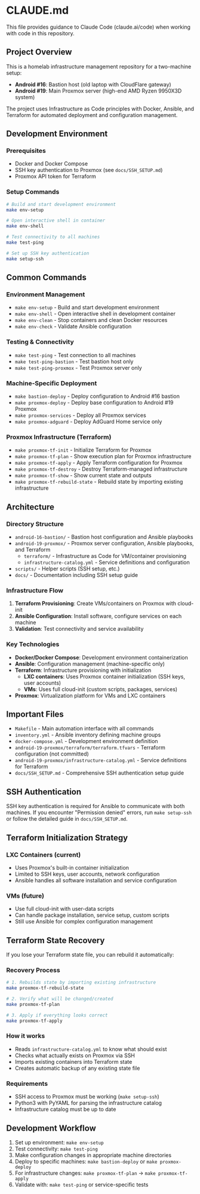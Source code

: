 # CLAUDE.md

This file provides guidance to Claude Code (claude.ai/code) when working with code in this repository.

## Project Overview

This is a homelab infrastructure management repository for a two-machine setup:
- **Android #16**: Bastion host (old laptop with CloudFlare gateway)
- **Android #19**: Main Proxmox server (high-end AMD Ryzen 9950X3D system)

The project uses Infrastructure as Code principles with Docker, Ansible, and Terraform for automated deployment and configuration management.

## Development Environment

### Prerequisites
- Docker and Docker Compose
- SSH key authentication to Proxmox (see `docs/SSH_SETUP.md`)
- Proxmox API token for Terraform

### Setup Commands
```bash
# Build and start development environment
make env-setup

# Open interactive shell in container
make env-shell

# Test connectivity to all machines
make test-ping

# Set up SSH key authentication
make setup-ssh
```

## Common Commands

### Environment Management
- `make env-setup` - Build and start development environment
- `make env-shell` - Open interactive shell in development container
- `make env-clean` - Stop containers and clean Docker resources
- `make env-check` - Validate Ansible configuration

### Testing & Connectivity
- `make test-ping` - Test connection to all machines
- `make test-ping-bastion` - Test bastion host only
- `make test-ping-proxmox` - Test Proxmox server only

### Machine-Specific Deployment
- `make bastion-deploy` - Deploy configuration to Android #16 bastion
- `make proxmox-deploy` - Deploy base configuration to Android #19 Proxmox
- `make proxmox-services` - Deploy all Proxmox services
- `make proxmox-adguard` - Deploy AdGuard Home service only

### Proxmox Infrastructure (Terraform)
- `make proxmox-tf-init` - Initialize Terraform for Proxmox
- `make proxmox-tf-plan` - Show execution plan for Proxmox infrastructure
- `make proxmox-tf-apply` - Apply Terraform configuration for Proxmox
- `make proxmox-tf-destroy` - Destroy Terraform-managed infrastructure
- `make proxmox-tf-show` - Show current state and outputs
- `make proxmox-tf-rebuild-state` - Rebuild state by importing existing infrastructure

## Architecture

### Directory Structure
- `android-16-bastion/` - Bastion host configuration and Ansible playbooks
- `android-19-proxmox/` - Proxmox server configuration, Ansible playbooks, and Terraform
  - `terraform/` - Infrastructure as Code for VM/container provisioning
  - `infrastructure-catalog.yml` - Service definitions and configuration
- `scripts/` - Helper scripts (SSH setup, etc.)
- `docs/` - Documentation including SSH setup guide

### Infrastructure Flow
1. **Terraform Provisioning**: Create VMs/containers on Proxmox with cloud-init
2. **Ansible Configuration**: Install software, configure services on each machine
3. **Validation**: Test connectivity and service availability

### Key Technologies
- **Docker/Docker Compose**: Development environment containerization
- **Ansible**: Configuration management (machine-specific only)
- **Terraform**: Infrastructure provisioning with initialization
  - **LXC containers**: Uses Proxmox container initialization (SSH keys, user accounts)
  - **VMs**: Uses full cloud-init (custom scripts, packages, services)
- **Proxmox**: Virtualization platform for VMs and LXC containers

## Important Files
- `Makefile` - Main automation interface with all commands
- `inventory.yml` - Ansible inventory defining machine groups
- `docker-compose.yml` - Development environment definition
- `android-19-proxmox/terraform/terraform.tfvars` - Terraform configuration (not committed)
- `android-19-proxmox/infrastructure-catalog.yml` - Service definitions for Terraform
- `docs/SSH_SETUP.md` - Comprehensive SSH authentication setup guide

## SSH Authentication
SSH key authentication is required for Ansible to communicate with both machines. If you encounter "Permission denied" errors, run `make setup-ssh` or follow the detailed guide in `docs/SSH_SETUP.md`.

## Terraform Initialization Strategy

### LXC Containers (current)
- Uses Proxmox's built-in container initialization
- Limited to SSH keys, user accounts, network configuration
- Ansible handles all software installation and service configuration

### VMs (future)
- Use full cloud-init with user-data scripts
- Can handle package installation, service setup, custom scripts
- Still use Ansible for complex configuration management

## Terraform State Recovery

If you lose your Terraform state file, you can rebuild it automatically:

### Recovery Process
```bash
# 1. Rebuilds state by importing existing infrastructure
make proxmox-tf-rebuild-state

# 2. Verify what will be changed/created
make proxmox-tf-plan

# 3. Apply if everything looks correct
make proxmox-tf-apply
```

### How it works
- Reads `infrastructure-catalog.yml` to know what should exist
- Checks what actually exists on Proxmox via SSH
- Imports existing containers into Terraform state
- Creates automatic backup of any existing state file

### Requirements
- SSH access to Proxmox must be working (`make setup-ssh`)
- Python3 with PyYAML for parsing the infrastructure catalog
- Infrastructure catalog must be up to date

## Development Workflow
1. Set up environment: `make env-setup`
2. Test connectivity: `make test-ping`
3. Make configuration changes in appropriate machine directories
4. Deploy to specific machines: `make bastion-deploy` or `make proxmox-deploy`
5. For infrastructure changes: `make proxmox-tf-plan` → `make proxmox-tf-apply`
6. Validate with: `make test-ping` or service-specific tests